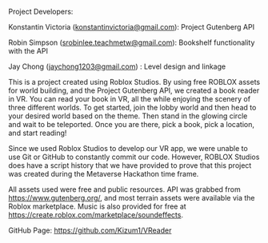 Project Developers:

Konstantin Victoria (konstantinvictoria@gmail.com)​: Project Gutenberg API

Robin Simpson (srobinlee.teachmetw@gmail.com) ​: Bookshelf functionality with the API

Jay Chong (jaychong1203@gmail.com) ​: Level design and linkage

This is a project created using Roblox Studios. By using free ROBLOX assets for world building, and the Project Gutenberg API, we created a book reader in VR. You can read your book in VR, all the while enjoying the scenery of three different worlds. To get started, join the lobby world and then head to your desired world based on the theme. Then stand in the glowing circle and wait to be teleported. Once you are there, pick a book, pick a location, and start reading!

Since we used Roblox Studios to develop our VR app, we were unable to use Git or GitHub to constantly commit our code. However, ROBLOX Studios does have a script history that we have provided to prove that this project was created during the Metaverse Hackathon time frame.

All assets used were free and public resources. API was grabbed from https://www.gutenberg.org/, and most terrain assets were available via the Roblox marketplace. Music is also provided for free at https://create.roblox.com/marketplace/soundeffects.

GitHub Page: https://github.com/Kizum1/VReader​
